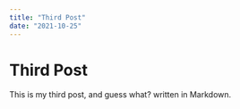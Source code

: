 ```yaml
---
title: "Third Post"
date: "2021-10-25"
---
```

# Third Post

This is my third post, and guess what? written in Markdown.
